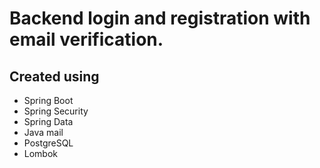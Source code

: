 # Backend login and registration with email verification.

## Created using

- Spring Boot
- Spring Security
- Spring Data
- Java mail
- PostgreSQL
- Lombok

